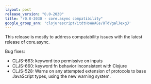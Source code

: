 ```yaml
---
layout: post
release_version: "0.0-2030"
title: "r0.0-2030 - core.async compatibility"
google_group_ann: 'clojurescript/itdtHoWWAGs/8TdVgalJexgJ'
---
```


This release is mostly to address compatability issues with the latest
release of core.async.

Bug fixes:

* CLJS-663: keyword too permissive on inputs
* CLJS-660: keyword fn behavior inconsistent with Clojure
* CLJS-528: Warns on any attempted extension of protocols
  to base JavaScript types, using the new warning system.
